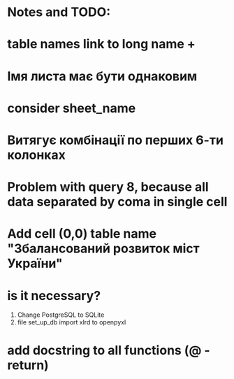 # Notes and TODO:
#  table names link to long name +

# Імя листа має бути однаковим
# consider sheet_name

# Витягує комбінації по перших 6-ти колонках

# Problem with query 8, because all data separated by coma in single cell

# Add cell (0,0) table name "Збалансований розвиток міст України"
# is it necessary?

1. Change PostgreSQL to SQLite
2. file set_up_db import xlrd to openpyxl
# add docstring to all functions (@ - return)
